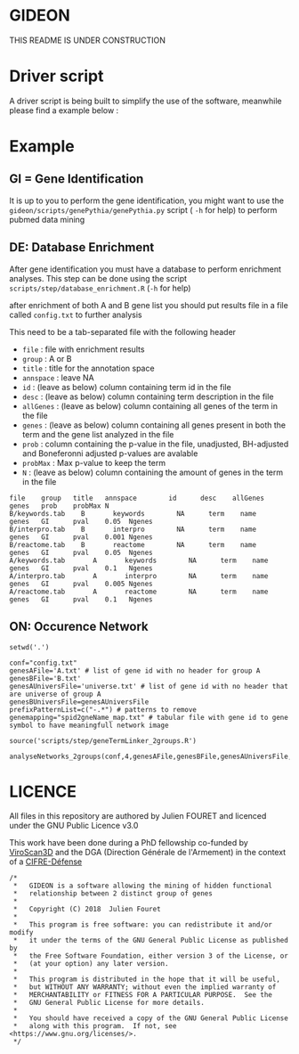 # GIDEON

THIS README IS UNDER CONSTRUCTION

# Driver script
A driver script is being built to simplify the use of the software, meanwhile please find a example below :

# Example
## GI = Gene Identification
It is up to you to perform the gene identification, you might want to use the `gideon/scripts/genePythia/genePythia.py` script ( `-h` for help) to perform pubmed data mining

## DE: Database Enrichment
After gene identification you must have a database to perform enrichment analyses. This step can be done using the script `scripts/step/database_enrichment.R` (`-h` for help)

after enrichment of both A and B gene list you should put results file in a file called `config.txt` to further analysis

This need to be a tab-separated file with the following header

* `file` : file with enrichment results
* `group` : A or B
* `title` : title for the annotation space
* `annspace` : leave NA
* `id` : (leave as below) column containing term id in the file
* `desc` : (leave as below) column containing term description in the file
* `allGenes` : (leave as below) column containing all genes of the term in the file
* `genes` : (leave as below)  column containing all genes present in both the term and the gene list analyzed in the file
* `prob` : column containing the p-value in the file, unadjusted, BH-adjusted and Boneferonni adjusted p-values are avalable
* `probMax` : Max p-value to keep the term
* `N` : (leave as below) column containing the amount of genes in the term in the file

```
file    group   title   annspace        id      desc    allGenes        genes   prob    probMax N
B/keywords.tab    B       keywords        NA      term    name    genes   GI      pval    0.05  Ngenes
B/interpro.tab    B       interpro        NA      term    name    genes   GI      pval    0.001 Ngenes
B/reactome.tab    B       reactome        NA      term    name    genes   GI      pval    0.05  Ngenes
A/keywords.tab       A       keywords        NA      term    name    genes   GI      pval    0.1   Ngenes
A/interpro.tab       A       interpro        NA      term    name    genes   GI      pval    0.005 Ngenes
A/reactome.tab       A       reactome        NA      term    name    genes   GI      pval    0.1   Ngenes
```

## ON: Occurence Network

```
setwd('.')

conf="config.txt"
genesAFile='A.txt' # list of gene id with no header for group A
genesBFile='B.txt'
genesAUniversFile='universe.txt' # list of gene id with no header that are universe of group A
genesBUniversFile=genesAUniversFile
prefixPatternList=c("-.*") # patterns to remove
genemapping="spid2gneName_map.txt" # tabular file with gene id to gene symbol to have meaningfull network image

source('scripts/step/geneTermLinker_2groups.R')

analyseNetworks_2groups(conf,4,genesAFile,genesBFile,genesAUniversFile,genesBUniversFile,prefixPatternList,printGraph=F,geneMap=genemapping,Glim=0.1,hlim=0.4)

```

# LICENCE
All files in this repository are authored by Julien FOURET and licenced under the GNU Public Licence v3.0

This work have been done during a PhD fellowship co-funded by [ViroScan3D](http://www.viroscan3d.com/) and the DGA (Direction Générale de l'Armement) in the context of a [CIFRE-Défense](https://www.ixarm.com/fr/theses-dga-cifre-defense)

```
/*
 *   GIDEON is a software allowing the mining of hidden functional 
 *   relationship between 2 distinct group of genes 
 *   
 *   Copyright (C) 2018  Julien Fouret
 *
 *   This program is free software: you can redistribute it and/or modify
 *   it under the terms of the GNU General Public License as published by
 *   the Free Software Foundation, either version 3 of the License, or
 *   (at your option) any later version.
 *
 *   This program is distributed in the hope that it will be useful,
 *   but WITHOUT ANY WARRANTY; without even the implied warranty of
 *   MERCHANTABILITY or FITNESS FOR A PARTICULAR PURPOSE.  See the
 *   GNU General Public License for more details.
 *
 *   You should have received a copy of the GNU General Public License
 *   along with this program.  If not, see <https://www.gnu.org/licenses/>.
 */
```